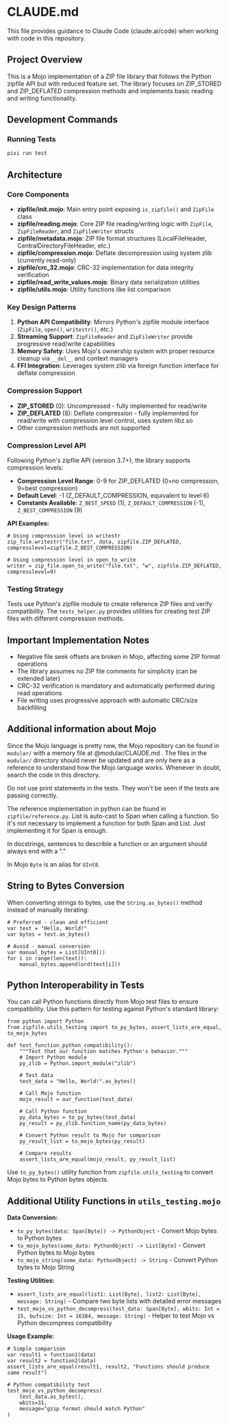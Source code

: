 # CLAUDE.md

This file provides guidance to Claude Code (claude.ai/code) when working with code in this repository.

## Project Overview

This is a Mojo implementation of a ZIP file library that follows the Python zipfile API but with reduced feature set. The library focuses on ZIP_STORED and ZIP_DEFLATED compression methods and implements basic reading and writing functionality.

## Development Commands

### Running Tests
```bash
pixi run test
```

## Architecture

### Core Components

- **zipfile/__init__.mojo**: Main entry point exposing `is_zipfile()` and `ZipFile` class
- **zipfile/reading.mojo**: Core ZIP file reading/writing logic with `ZipFile`, `ZipFileReader`, and `ZipFileWriter` structs
- **zipfile/metadata.mojo**: ZIP file format structures (LocalFileHeader, CentralDirectoryFileHeader, etc.)
- **zipfile/compression.mojo**: Deflate decompression using system zlib (currently read-only)
- **zipfile/crc_32.mojo**: CRC-32 implementation for data integrity verification
- **zipfile/read_write_values.mojo**: Binary data serialization utilities
- **zipfile/utils.mojo**: Utility functions like list comparison

### Key Design Patterns

1. **Python API Compatibility**: Mirrors Python's zipfile module interface (`ZipFile`, `open()`, `writestr()`, etc.)
2. **Streaming Support**: `ZipFileReader` and `ZipFileWriter` provide progressive read/write capabilities
3. **Memory Safety**: Uses Mojo's ownership system with proper resource cleanup via `__del__` and context managers
4. **FFI Integration**: Leverages system zlib via foreign function interface for deflate compression

### Compression Support

- **ZIP_STORED** (0): Uncompressed - fully implemented for read/write
- **ZIP_DEFLATED** (8): Deflate compression - fully implemented for read/write with compression level control, uses system libz.so
- Other compression methods are not supported

### Compression Level API

Following Python's zipfile API (version 3.7+), the library supports compression levels:

- **Compression Level Range**: 0-9 for ZIP_DEFLATED (0=no compression, 9=best compression)
- **Default Level**: -1 (Z_DEFAULT_COMPRESSION, equivalent to level 6)
- **Constants Available**: `Z_BEST_SPEED` (1), `Z_DEFAULT_COMPRESSION` (-1), `Z_BEST_COMPRESSION` (9)

**API Examples:**
```mojo
# Using compression level in writestr
zip_file.writestr("file.txt", data, zipfile.ZIP_DEFLATED, compresslevel=zipfile.Z_BEST_COMPRESSION)

# Using compression level in open_to_write  
writer = zip_file.open_to_write("file.txt", "w", zipfile.ZIP_DEFLATED, compresslevel=9)
```

### Testing Strategy

Tests use Python's zipfile module to create reference ZIP files and verify compatibility. The `tests_helper.py` provides utilities for creating test ZIP files with different compression methods.

## Important Implementation Notes

- Negative file seek offsets are broken in Mojo, affecting some ZIP format operations
- The library assumes no ZIP file comments for simplicity (can be extended later)
- CRC-32 verification is mandatory and automatically performed during read operations
- File writing uses progressive approach with automatic CRC/size backfilling

## Additional information about Mojo
Since the Mojo language is pretty new, the Mojo repository can be found in `modular/` with a memory file at @modular/CLAUDE.md . The files in the `modular/` directory should never be updated and are only here as a reference to understand how the Mojo language works. Whenever in doubt, search the code in this directory.

Do not use print statements in the tests. They won't be seen if the tests are passing correctly.

The reference implementation in python can be found in `zipfile/reference.py`.
List is auto-cast to Span when calling a function. So it's not necessary to implement a function for both Span and List. Just implementing it for Span is enough.

In docstrings, sentences to describle a function or an argument should always end with a "."

In Mojo `Byte` is an alias for `UInt8`.

## String to Bytes Conversion

When converting strings to bytes, use the `String.as_bytes()` method instead of manually iterating:

```mojo
# Preferred - clean and efficient
var text = "Hello, World!"
var bytes = text.as_bytes()

# Avoid - manual conversion
var manual_bytes = List[UInt8]()
for i in range(len(text)):
    manual_bytes.append(ord(text[i]))
```

## Python Interoperability in Tests

You can call Python functions directly from Mojo test files to ensure compatibility. Use this pattern for testing against Python's standard library:

```mojo
from python import Python
from zipfile.utils_testing import to_py_bytes, assert_lists_are_equal, to_mojo_bytes

def test_function_python_compatibility():
    """Test that our function matches Python's behavior."""
    # Import Python module
    py_zlib = Python.import_module("zlib")
    
    # Test data
    test_data = "Hello, World!".as_bytes()
    
    # Call Mojo function
    mojo_result = our_function(test_data)
    
    # Call Python function
    py_data_bytes = to_py_bytes(test_data)
    py_result = py_zlib.function_name(py_data_bytes)
    
    # Convert Python result to Mojo for comparison
    py_result_list = to_mojo_bytes(py_result)
    
    # Compare results
    assert_lists_are_equal(mojo_result, py_result_list)
```

Use `to_py_bytes()` utility function from `zipfile.utils_testing` to convert Mojo bytes to Python bytes objects.

## Additional Utility Functions in `utils_testing.mojo`

**Data Conversion:**
- `to_py_bytes(data: Span[Byte]) -> PythonObject` - Convert Mojo bytes to Python bytes
- `to_mojo_bytes(some_data: PythonObject) -> List[Byte]` - Convert Python bytes to Mojo bytes  
- `to_mojo_string(some_data: PythonObject) -> String` - Convert Python bytes to Mojo String

**Testing Utilities:**
- `assert_lists_are_equal(list1: List[Byte], list2: List[Byte], message: String)` - Compare two byte lists with detailed error messages
- `test_mojo_vs_python_decompress(test_data: Span[Byte], wbits: Int = 15, bufsize: Int = 16384, message: String)` - Helper to test Mojo vs Python decompress compatibility

**Usage Example:**
```mojo
# Simple comparison
var result1 = function1(data)
var result2 = function2(data) 
assert_lists_are_equal(result1, result2, "Functions should produce same result")

# Python compatibility test
test_mojo_vs_python_decompress(
    test_data.as_bytes(),
    wbits=31,
    message="gzip format should match Python"
)
```
